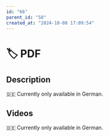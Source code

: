 ```yaml
---
id: "66"
parent_id: "58"
created_at: "2024-10-08 17:09:54"
---
```


# 🏷️ PDF

## Description

🇩🇪 Currently only available in German.

## Videos

🇩🇪 Currently only available in German.
